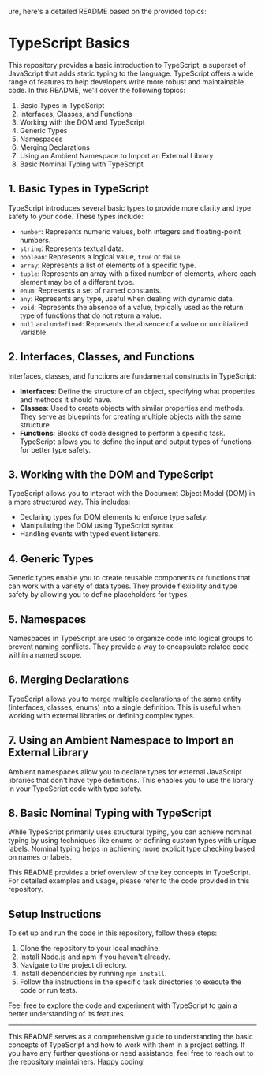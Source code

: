 ure, here's a detailed README based on the provided topics:

# TypeScript Basics

This repository provides a basic introduction to TypeScript, a superset of JavaScript that adds static typing to the language. TypeScript offers a wide range of features to help developers write more robust and maintainable code. In this README, we'll cover the following topics:

1. Basic Types in TypeScript
2. Interfaces, Classes, and Functions
3. Working with the DOM and TypeScript
4. Generic Types
5. Namespaces
6. Merging Declarations
7. Using an Ambient Namespace to Import an External Library
8. Basic Nominal Typing with TypeScript

## 1. Basic Types in TypeScript

TypeScript introduces several basic types to provide more clarity and type safety to your code. These types include:

- `number`: Represents numeric values, both integers and floating-point numbers.
- `string`: Represents textual data.
- `boolean`: Represents a logical value, `true` or `false`.
- `array`: Represents a list of elements of a specific type.
- `tuple`: Represents an array with a fixed number of elements, where each element may be of a different type.
- `enum`: Represents a set of named constants.
- `any`: Represents any type, useful when dealing with dynamic data.
- `void`: Represents the absence of a value, typically used as the return type of functions that do not return a value.
- `null` and `undefined`: Represents the absence of a value or uninitialized variable.

## 2. Interfaces, Classes, and Functions

Interfaces, classes, and functions are fundamental constructs in TypeScript:

- **Interfaces**: Define the structure of an object, specifying what properties and methods it should have.
- **Classes**: Used to create objects with similar properties and methods. They serve as blueprints for creating multiple objects with the same structure.
- **Functions**: Blocks of code designed to perform a specific task. TypeScript allows you to define the input and output types of functions for better type safety.

## 3. Working with the DOM and TypeScript

TypeScript allows you to interact with the Document Object Model (DOM) in a more structured way. This includes:

- Declaring types for DOM elements to enforce type safety.
- Manipulating the DOM using TypeScript syntax.
- Handling events with typed event listeners.

## 4. Generic Types

Generic types enable you to create reusable components or functions that can work with a variety of data types. They provide flexibility and type safety by allowing you to define placeholders for types.

## 5. Namespaces

Namespaces in TypeScript are used to organize code into logical groups to prevent naming conflicts. They provide a way to encapsulate related code within a named scope.

## 6. Merging Declarations

TypeScript allows you to merge multiple declarations of the same entity (interfaces, classes, enums) into a single definition. This is useful when working with external libraries or defining complex types.

## 7. Using an Ambient Namespace to Import an External Library

Ambient namespaces allow you to declare types for external JavaScript libraries that don't have type definitions. This enables you to use the library in your TypeScript code with type safety.

## 8. Basic Nominal Typing with TypeScript

While TypeScript primarily uses structural typing, you can achieve nominal typing by using techniques like enums or defining custom types with unique labels. Nominal typing helps in achieving more explicit type checking based on names or labels.

This README provides a brief overview of the key concepts in TypeScript. For detailed examples and usage, please refer to the code provided in this repository.

## Setup Instructions

To set up and run the code in this repository, follow these steps:

1. Clone the repository to your local machine.
2. Install Node.js and npm if you haven't already.
3. Navigate to the project directory.
4. Install dependencies by running `npm install`.
5. Follow the instructions in the specific task directories to execute the code or run tests.

Feel free to explore the code and experiment with TypeScript to gain a better understanding of its features.

--- 

This README serves as a comprehensive guide to understanding the basic concepts of TypeScript and how to work with them in a project setting. If you have any further questions or need assistance, feel free to reach out to the repository maintainers. Happy coding!
